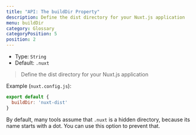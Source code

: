 ```yaml
---
title: "API: The buildDir Property"
description: Define the dist directory for your Nuxt.js application
menu: buildDir
category: Glossary
categoryPosition: 5
position: 2
---
```


- Type: `String`
- Default: `.nuxt`

> Define the dist directory for your Nuxt.js application

Example (`nuxt.config.js`):

```js
export default {
  buildDir: 'nuxt-dist'
}
```

By default, many tools assume that `.nuxt` is a hidden directory, because its name starts with a dot. You can use this option to prevent that.
